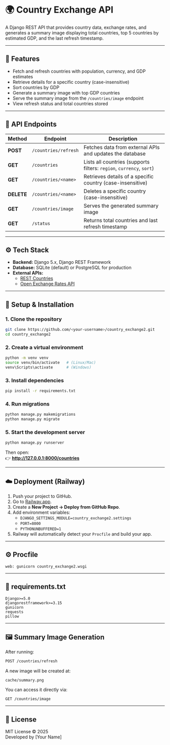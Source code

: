 # 🌍 Country Exchange API

A Django REST API that provides country data, exchange rates, and generates a summary image displaying total countries, top 5 countries by estimated GDP, and the last refresh timestamp.

---

## 🚀 Features

- Fetch and refresh countries with population, currency, and GDP estimates  
- Retrieve details for a specific country (case-insensitive)  
- Sort countries by GDP  
- Generate a summary image with top GDP countries  
- Serve the summary image from the `/countries/image` endpoint  
- View refresh status and total countries stored  

---

## 🧩 API Endpoints

| Method | Endpoint | Description |
|--------|-----------|--------------|
| **POST** | `/countries/refresh` | Fetches data from external APIs and updates the database |
| **GET** | `/countries` | Lists all countries (supports filters: `region`, `currency`, `sort`) |
| **GET** | `/countries/<name>` | Retrieves details of a specific country (case-insensitive) |
| **DELETE** | `/countries/<name>` | Deletes a specific country (case-insensitive) |
| **GET** | `/countries/image` | Serves the generated summary image |
| **GET** | `/status` | Returns total countries and last refresh timestamp |

---

## ⚙️ Tech Stack

- **Backend:** Django 5.x, Django REST Framework  
- **Database:** SQLite (default) or PostgreSQL for production  
- **External APIs:**  
  - [REST Countries](https://restcountries.com/v2/all)  
  - [Open Exchange Rates API](https://open.er-api.com/v6/latest/USD)

---

## 🧠 Setup & Installation

### 1. Clone the repository
```bash
git clone https://github.com/<your-username>/country_exchange2.git
cd country_exchange2
```

### 2. Create a virtual environment
```bash
python -m venv venv
source venv/bin/activate   # (Linux/Mac)
venv\Scripts\activate      # (Windows)
```

### 3. Install dependencies
```bash
pip install -r requirements.txt
```

### 4. Run migrations
```bash
python manage.py makemigrations
python manage.py migrate
```

### 5. Start the development server
```bash
python manage.py runserver
```

Then open:  
👉 **http://127.0.0.1:8000/countries**

---

## ☁️ Deployment (Railway)

1. Push your project to GitHub.
2. Go to [Railway.app](https://railway.app).
3. Create a **New Project → Deploy from GitHub Repo**.
4. Add environment variables:
   - `DJANGO_SETTINGS_MODULE=country_exchange2.settings`
   - `PORT=8000`
   - `PYTHONUNBUFFERED=1`
5. Railway will automatically detect your `Procfile` and build your app.

---

## ⚙️ Procfile

```
web: gunicorn country_exchange2.wsgi
```

---

## 🧾 requirements.txt

```
Django>=5.0
djangorestframework>=3.15
gunicorn
requests
pillow
```

---

## 🖼️ Summary Image Generation

After running:
```bash
POST /countries/refresh
```
A new image will be created at:
```
cache/summary.png
```
You can access it directly via:
```
GET /countries/image
```

---

## 📄 License

MIT License © 2025  
Developed by [Your Name]
